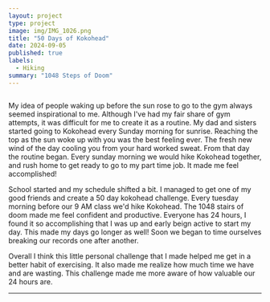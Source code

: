 ```yaml
---
layout: project
type: project
image: img/IMG_1026.png
title: "50 Days of Kokohead"
date: 2024-09-05
published: true
labels:
  - Hiking
summary: "1048 Steps of Doom"
---
```


<img class="">

My idea of people waking up before the sun rose to go to the gym always seemed inspirational to me. Although I've had my fair share of gym attempts, it was difficult for me to create it as a routine. My dad and sisters started going to Kokohead every Sunday morning for sunrise. Reaching the top as the sun woke up with you was the best feeling ever. The fresh new wind of the day cooling you from your hard worked sweat. From that day the routine began. Every sunday morning we would hike Kokohead together, and rush home to get ready to go to my part time job. It made me feel accomplished!

School started and my schedule shifted a bit. I managed to get one of my good friends and create a 50 day kokohead challenge. Every tuesday morning before our 9 AM class we'd hike Kokohead. The 1048 stairs of doom made me feel confident and productive. Everyone has 24 hours, I found it so accomplishing that I was up and early beign active to start my day. This made my days go longer as well! Soon we began to time ourselves breaking our records one after another. 

Overall I think this little personal challenge that I made helped me get in a better habit of exercising. It also made me realize how much time we have and are wasting. This challenge made me more aware of how valuable our 24 hours are. 
<hr>

<pre>

